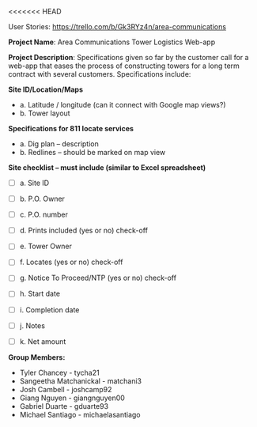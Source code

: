 <<<<<<< HEAD

User Stories: https://trello.com/b/Gk3RYz4n/area-communications

**Project Name**: Area Communications Tower Logistics Web-app

**Project Description**: Specifications given so far by the customer call for a web-app that eases 
                         the process of constructing towers for a long term contract with several customers. 
                         Specifications include:

**Site ID/Location/Maps**
- a. Latitude / longitude (can it connect with Google map views?)
- b. Tower layout

**Specifications for 811 locate services**
- a. Dig plan – description
- b. Redlines – should be marked on map view

**Site checklist – must include (similar to Excel spreadsheet)**
- [ ] a. Site ID
- [ ] b. P.O. Owner
- [ ] c. P.O. number
- [ ] d. Prints included (yes or no) check-off
- [ ] e. Tower Owner
- [ ] f. Locates (yes or no)  check-off
- [ ] g. Notice To Proceed/NTP (yes or no) check-off
- [ ] h. Start date
- [ ] i. Completion date
- [ ] j. Notes
- [ ] k. Net amount


**Group Members:**
* Tyler Chancey -  tycha21
* Sangeetha Matchanickal - matchani3
* Josh Cambell -  joshcamp92
* Giang Nguyen - giangnguyen00
* Gabriel Duarte - gduarte93
* Michael Santiago -  michaelasantiago


